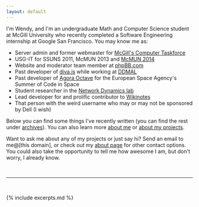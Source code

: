 ```yaml
---
layout: default
---
```


I'm Wendy, and I'm an undergraduate Math and Computer Science student at
McGill University who recently completed a Software Engineering internship at
Google San Francisco. You may know me as:

* Server admin and former webmaster for [McGill's Computer
  Taskforce](http://sus.mcgill.ca)
* USG-IT for SSUNS 2011, McMUN 2013 and [McMUN 2014](http://mcmun.org)
* Website and moderator team member at [phpBB.com](http://phpbb.com)
* Past developer of [diva.js](http://ddmal.music.mcgill.ca/diva) while
  working at [DDMAL](http://ddmal.music.mcgill.ca)
* Past developer of [Agora Octave](http://agora.octave.org) for the European
  Space Agency's Summer of Code in Space
* Student researcher in the [Network Dynamics
  lab](http://networkdynamics.org)
* Lead developer for and prolific contributor to
  [Wikinotes](http://wikinotes.ca)
* That person with the weird username who may or may not be sponsored by
  Dell (I wish)

Below you can find some things I've recently written (you can find the rest
under [archives](/archives)). You can also learn more [about me](/about) or
[about my projects](/projects).

Want to ask me about any of my projects or just say hi? Send an email to
me@\[this domain\], or check out my [about page](/about#contact) for other contact
options. You could also take the opportunity to tell me how awesome I am,
but don't worry, I already know.

<br />
<hr />
<br />

{% include excerpts.md %}
